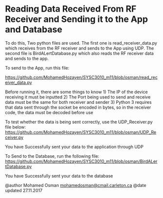 # Reading Data Received From RF Receiver and Sending it to the App and Database

To do this, Two python files are used. The first one is read_receiver_data.py which receives from the RF receiver and sends to the App using UDP. The second file is BirdALertDatabase.py which also reads the RF receiver data and sends to the app. 

To send to the App, run this file: 

https://github.com/MohamedHozayen/SYSC3010_m11/blob/osman/read_receiver_data.py
    
Before running it, there are some things to know
    1) The IP of the device receiving it must be inputted
    2) The Port being used to send and receive data must be the same for both receiver and sender
    3) Python 3 requires that data sent through the socket be encoded in bytes, so in the receiver code, the data must be decoded before          use

To test whether the data is being sent correctly, use the UDP_Receiver.py file below: 
https://github.com/MohamedHozayen/SYSC3010_m11/blob/osman/UDP_Receiver.py
   
You have Successfully sent your data to the application through UDP

To Send to the Database, run the following file:
https://github.com/MohamedHozayen/SYSC3010_m11/blob/osman/BirdALertDatabase.py

You have Successfully sent your data to the database

@author Mohamed Osman mohamedosman@cmail.carleton.ca
@date updated 27.11.2017
